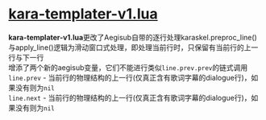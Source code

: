 # [kara-templater-v1.lua](../../../automation/autoload/kara-templater-v1.lua)
**kara-templater-v1.lua**更改了Aegisub自带的逐行处理karaskel.preproc_line()与apply_line()逻辑为滑动窗口式处理，即处理当前行时，只保留有当前行的上一行与下一行      
增添了两个新的aegisub变量，它们不能进行类似`line.prev.prev`的链式调用  
`line.prev`  - 当前行的物理结构的上一行(仅真正含有歌词字幕的dialogue行)，如果没有则为`nil`  
`line.next`  - 当前行的物理结构的上一行(仅真正含有歌词字幕的dialogue行)，如果没有则为`nil`  